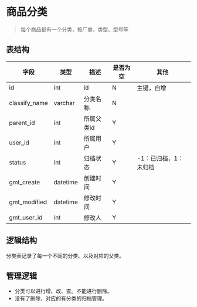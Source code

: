 # 商品分类

> 每个商品都有一个分类，按厂商、类型、型号等

## 表结构

|字段|类型|描述|是否为空|其他|
|----|----|---|-------|----|
|id|int|id|N|主键，自增|
|classify_name|varchar|分类名称|N||
|parent_id|int|所属父类id|Y||
|user_id|int|所属用户|Y||
|status|int|归档状态|Y|-1：已归档，1：未归档|
|gmt_create|datetime|创建时间|Y||
|gmt_modified|datetime|修改时间|Y||
|gmt_user_id|int|修改人|Y||

## 逻辑结构

分类表记录了每一个不同的分类、以及对应的父类。

## 管理逻辑

* 分类可以进行增、改、查。不能进行删除。
* 没有了删除，对应的有分类的归档管理。